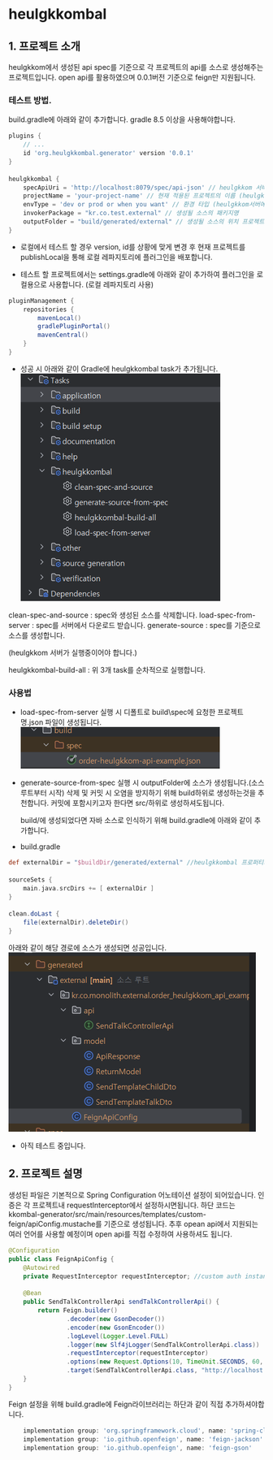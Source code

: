 # heulgkkombal

## 1. 프로젝트 소개
heulgkkom에서 생성된 api spec를 기준으로 각 프로젝트의 api를 소스로 생성해주는 프로젝트입니다.
open api를 활용하였으며 0.0.1버전 기준으로 feign만 지원됩니다.

### 테스트 방법.
build.gradle에 아래와 같이 추가합니다.
gradle 8.5 이상을 사용해야합니다.

```groovy
plugins {
    // ...
    id 'org.heulgkkombal.generator' version '0.0.1'
}

heulgkkombal {
    specApiUri = 'http://localhost:8079/spec/api-json' // heulgkkom 서버의 api spec 주소
    projectName = 'your-project-name' // 현재 적용된 프로젝트의 이름 (heulgkkom 서버에 등록된 이름)
    envType = 'dev or prod or when you want' // 환경 타입 (heulgkkom서버에 등록 시 입력한 이름. 운영배포시 파라미터를 활용하여 prod로 설정하도록 권장, 로컬 테스트시는 dev사용 권장 )
    invokerPackage = "kr.co.test.external" // 생성될 소스의 패키지명
    outputFolder = "build/generated/external" // 생성될 소스의 위치 프로젝트 루트부터 시작합니다. src로 시작해도 되나 build내 권장.
}


```
- 로컬에서 테스트 할 경우 version, id를 상황에 맞게 변경 후 현재 프로젝트를 publishLocal을 통해 로컬 레파지토리에 플러그인을 배포합니다. 


- 테스트 할 프로젝트에서는 settings.gradle에 아래와 같이 추가하여 플러그인을 로컬용으로 사용합니다. (로컬 레파지토리 사용)
```groovy
pluginManagement {
    repositories {
        mavenLocal()
        gradlePluginPortal()
        mavenCentral()
    }
}
```

- 성공 시 아래와 같이 Gradle에 heulgkkombal task가 추가됩니다.
![img.png](img.png)
  
clean-spec-and-source : spec와 생성된 소스를 삭제합니다.
load-spec-from-server : spec를 서버에서 다운로드 받습니다.
generate-source : spec를 기준으로 소스를 생성합니다.

(heulgkkom 서버가 실행중이어야 합니다.)

heulgkkombal-build-all : 위 3개 task를 순차적으로 실행합니다.

### 사용법
- load-spec-from-server 실행 시 
디폴트로 build\spec에 요청한 프로젝트명.json 파일이 생성됩니다.
![img_1.png](img_1.png)

- generate-source-from-spec 실행 시
  outputFolder에 소스가 생성됩니다.(소스 루트부터 시작) 
  삭제 및 커밋 시 오염을 방지하기 위해 build하위로 생성하는것을 추천합니다.
  커밋에 포함시키고자 한다면 src/하위로 생성하셔도됩니다. 

  build/에 생성되었다면 자바 소스로 인식하기 위해 build.gradle에 아래와 같이 추가합니다.

- build.gradle
```groovy
def externalDir = "$buildDir/generated/external" //heulgkkombal 프로퍼티의 outputFolder에서 설정한 경로

sourceSets {
    main.java.srcDirs += [ externalDir ]
}

clean.doLast {
    file(externalDir).deleteDir()
}
```
아래와 같이 해당 경로에 소스가 생성되면 성공입니다.
![img_2.png](img_2.png)

- 아직 테스트 중입니다.

## 2. 프로젝트 설명
생성된 파일은 기본적으로 Spring Configuration 어노테이션 설정이 되어있습니다.
인증은 각 프로젝트내 requestInterceptor에서 설정하시면됩니다.
하단 코드는 kkombal-generator/src/main/resources/templates/custom-feign/apiConfig.mustache를 기준으로 생성됩니다.
추후 opean api에서 지원되는 여러 언어를 사용할 예정이며 open api를 직접 수정하여 사용하셔도 됩니다.

``` java
@Configuration
public class FeignApiConfig {
	@Autowired
	private RequestInterceptor requestInterceptor; //custom auth instance

	@Bean
	public SendTalkControllerApi sendTalkControllerApi() {
		return Feign.builder()
				.decoder(new GsonDecoder())
				.encoder(new GsonEncoder())
				.logLevel(Logger.Level.FULL)
				.logger(new Slf4jLogger(SendTalkControllerApi.class))
				.requestInterceptor(requestInterceptor)
				.options(new Request.Options(10, TimeUnit.SECONDS, 60, TimeUnit.SECONDS, true))
				.target(SendTalkControllerApi.class, "http://localhost:8088");
	}
}
```

Feign 설정을 위해 build.gradle에 Feign라이브러리는 하단과 같이 직접 추가하셔야합니다.
```groovy
    implementation group: 'org.springframework.cloud', name: 'spring-cloud-starter-openfeign'
    implementation group: 'io.github.openfeign', name: 'feign-jackson'
    implementation group: 'io.github.openfeign', name: 'feign-gson'
```

